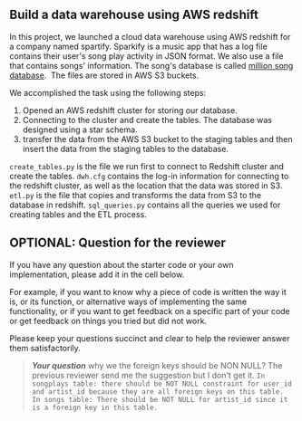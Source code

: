 ## Build a data warehouse using AWS redshift

In this project, we launched a cloud data warehouse using AWS redshift for a company named spartify. Sparkify is a music app that has a log file contains their user's song play activity in JSON format. We also use a file that contains songs' information. The song's database is called [million song database](http://millionsongdataset.com/).  The files are stored in AWS S3 buckets.


We accomplished the task using the following steps: 
1. Opened an AWS redshift cluster for storing our database.
2. Connecting to the cluster and create the tables. The database was designed using a star schema.
3. transfer the data from the AWS S3 bucket to the staging tables and then insert the data from the staging tables to the database.


`create_tables.py` is the file we run first to connect to Redshift cluster and create the tables.
`dwh.cfg` contains the log-in information for connecting to the redshift cluster, as well as the location that the data was stored in S3.
`etl.py` is the file that copies and transforms the data from S3 to the database in redshift.
`sql_queries.py` contains all the queries we used for creating tables and the ETL process.

## OPTIONAL: Question for the reviewer
 
If you have any question about the starter code or your own implementation, please add it in the cell below. 

For example, if you want to know why a piece of code is written the way it is, or its function, or alternative ways of implementing the same functionality, or if you want to get feedback on a specific part of your code or get feedback on things you tried but did not work.

Please keep your questions succinct and clear to help the reviewer answer them satisfactorily. 

> **_Your question_**
why we the foreign keys should be NON NULL? The previous reviewer send me the suggestion but I don't get it. `In songplays table: there should be NOT NULL constraint for user_id and artist_id because they are all foreign keys on this table.
In songs table: There should be NOT NULL for artist_id since it is a foreign key in this table.`